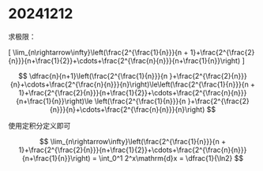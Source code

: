 # 20241212

求极限：

\[
\lim_{n\rightarrow\infty}\left(\frac{2^{\frac{1}{n}}}{n + 1}+\frac{2^{\frac{2}{n}}}{n+\frac{1}{2}}+\cdots+\frac{2^{\frac{n}{n}}}{n+\frac{1}{n}}\right)
\]


$$
\dfrac{n}{n+1}\left(\frac{2^{\frac{1}{n}}}{n }+\frac{2^{\frac{2}{n}}}{n}+\cdots+\frac{2^{\frac{n}{n}}}{n}\right)\le\left(\frac{2^{\frac{1}{n}}}{n + 1}+\frac{2^{\frac{2}{n}}}{n+\frac{1}{2}}+\cdots+\frac{2^{\frac{n}{n}}}{n+\frac{1}{n}}\right)\le \left(\frac{2^{\frac{1}{n}}}{n }+\frac{2^{\frac{2}{n}}}{n}+\cdots+\frac{2^{\frac{n}{n}}}{n}\right)
$$

使用定积分定义即可

$$
\lim_{n\rightarrow\infty}\left(\frac{2^{\frac{1}{n}}}{n + 1}+\frac{2^{\frac{2}{n}}}{n+\frac{1}{2}}+\cdots+\frac{2^{\frac{n}{n}}}{n+\frac{1}{n}}\right) = \int_0^1 2^x\mathrm{d}x = \dfrac{1}{\ln2}
$$

